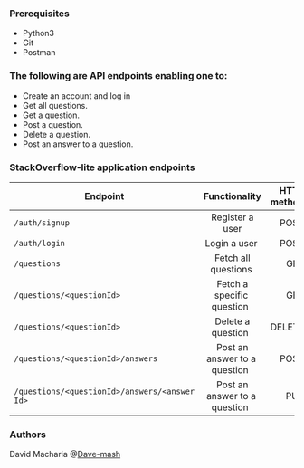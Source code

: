 ### Prerequisites
* Python3
* Git
* Postman
### The following are API endpoints enabling one to:
* Create an account and log in 
* Get all questions.
* Get a question.
* Post a question.
* Delete a question.
* Post an answer to a question.
### StackOverflow-lite application endpoints
| Endpoint        | Functionality           | HTTP method  |
| ------------- |:-------------:| -----:|
| `/auth/signup`      | Register a user | POST |
| `/auth/login`      | Login a user       |   POST |
| `/questions` | Fetch all questions       |    GET |
| `/questions/<questionId>` | Fetch a specific  question        |    GET |
| `/questions/<questionId>` | Delete a question        |    DELETE |
| `/questions/<questionId>/answers` | Post an answer to a  question        |    POST |
| `/questions/<questionId>/answers/<answer Id>` | Post an answer to a  question        |    PUT |

### Authors
David Macharia @[Dave-mash](https://github.com/Dave-mash)
